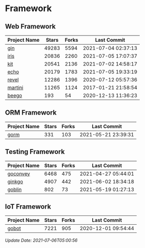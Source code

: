 # Framework

## Web Framework
| Project Name | Stars | Forks | Last Commit |
| ------------ | ----- | ----- | ----------- |
| [gin](https://github.com/gin-gonic/gin) | 49283 | 5594 | 2021-07-04 02:37:13 |
| [iris](https://github.com/kataras/iris) | 20836 | 2260 | 2021-07-05 17:07:37 |
| [kit](https://github.com/go-kit/kit) | 20541 | 2136 | 2021-07-02 14:58:17 |
| [echo](https://github.com/labstack/echo) | 20179 | 1783 | 2021-07-05 19:33:19 |
| [revel](https://github.com/revel/revel) | 12286 | 1396 | 2020-07-12 05:57:36 |
| [martini](https://github.com/go-martini/martini) | 11265 | 1124 | 2017-01-21 21:58:54 |
| [beego](https://github.com/astaxie/beego) | 193 | 54 | 2020-12-13 11:36:23 |

## ORM Framework
| Project Name | Stars | Forks | Last Commit |
| ------------ | ----- | ----- | ----------- |
| [gorm](https://github.com/jinzhu/gorm) | 331 | 103 | 2021-05-21 23:39:31 |

## Testing Framework
| Project Name | Stars | Forks | Last Commit |
| ------------ | ----- | ----- | ----------- |
| [goconvey](https://github.com/smartystreets/goconvey) | 6468 | 475 | 2021-04-27 05:44:01 |
| [ginkgo](https://github.com/onsi/ginkgo) | 4907 | 442 | 2021-06-02 18:34:18 |
| [goblin](https://github.com/franela/goblin) | 802 | 73 | 2021-05-19 01:27:13 |

## IoT Framework
| Project Name | Stars | Forks | Last Commit |
| ------------ | ----- | ----- | ----------- |
| [gobot](https://github.com/hybridgroup/gobot) | 7221 | 905 | 2020-12-01 09:54:44 |

*Update Date: 2021-07-06T05:00:56*